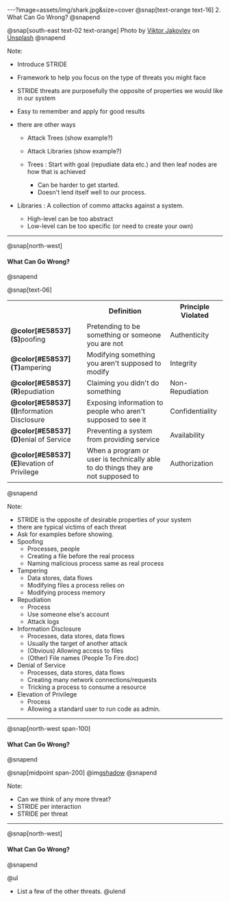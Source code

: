 ---?image=assets/img/shark.jpg&size=cover
@snap[text-orange text-16]
2. What Can Go Wrong?
@snapend

@snap[south-east text-02 text-orange]
Photo by [Viktor Jakovlev](https://unsplash.com/@apviktor?utm_source=unsplash&utm_medium=referral&utm_content=creditCopyText) on [Unsplash](https://unsplash.com/search/photos/risk?utm_source=unsplash&utm_medium=referral&utm_content=creditCopyText)
@snapend

Note:
- Introduce STRIDE
- Framework to help you focus on the type of threats you might face
- STRIDE threats are purposefully the opposite of properties we would like in our system
- Easy to remember and apply for good results
- there are other ways
  - Attack Trees (show example?)
  - Attack Libraries (show example?)

  - Trees : Start with goal (repudiate data etc.) and then leaf nodes are how that is achieved
    - Can be harder to get started.
    - Doesn't lend itself well to our process.
    
- Libraries : A collection of commo attacks against a system.
    - High-level can be too abstract
    - Low-level can be too specific (or need to create your own)

---
@snap[north-west]
#### What Can Go Wrong?
@snapend

@snap[text-06]
<table>
  <col width="250">
  <col width="500">
  <col width="150">
  <tr>
    <th/>
    <th>Definition</th>
    <th>Principle Violated</th>
  </tr>
  <tr class="fragment">
    <td><b>@color[#E58537](S)</b>poofing</td>
    <td>Pretending to be something or someone you are not</td>
    <td>Authenticity</td>
  </tr>
  <tr class="fragment">
    <td><b>@color[#E58537](T)</b>ampering</td>
    <td>Modifying something you aren't supposed to modify</td>
    <td>Integrity</td>
  </tr>
    <tr class="fragment">
    <td><b>@color[#E58537](R)</b>epudiation</td>
    <td>Claiming you didn't do something</td>
    <td>Non-Repudiation</td>
  </tr>
    <tr class="fragment">
    <td><b>@color[#E58537](I)</b>nformation Disclosure</td>
    <td>Exposing information to people who aren't supposed to see it</td>
    <td>Confidentiality</td>
  </tr>
    <tr class="fragment">
    <td><b>@color[#E58537](D)</b>enial of Service</td>
    <td>Preventing a system from providing service</td>
    <td>Availability</td>
  </tr>
    <tr class="fragment">
    <td><b>@color[#E58537](E)</b>levation of Privilege</td>
    <td>When a program or user is technically able to do things they are not supposed to</td>
    <td>Authorization</td>
  </tr>
</table>
@snapend

Note:
- STRIDE is the opposite of desirable properties of your system
- there are typical victims of each threat
- Ask for examples before showing.
- Spoofing
  - Processes, people
  - Creating a file before the real process
  - Naming malicious process same as real process
- Tampering
  - Data stores, data flows
  - Modifying files a process relies on
  - Modifying process memory
- Repudiation
  - Process
  - Use someone else's account
  - Attack logs
- Information Disclosure
  - Processes, data stores, data flows
  - Usually the target of another attack
  - (Obvious) Allowing access to files
  - (Other) File names (People To Fire.doc)
- Denial of Service
  - Processes, data stores, data flows
  - Creating many network connections/requests
  - Tricking a process to consume a resource
- Elevation of Privilege
  - Process
  - Allowing a standard user to run code as admin.

---
@snap[north-west span-100]
#### What Can Go Wrong?
@snapend

@snap[midpoint span-200]
@img[shadow](assets/img/acme-dfd-trust.PNG)
@snapend

Note:
- Can we think of any more threat?
- STRIDE per interaction
- STRIDE per threat

---
@snap[north-west]
#### What Can Go Wrong?
@snapend

@ul
- List a few of the other threats.
@ulend
